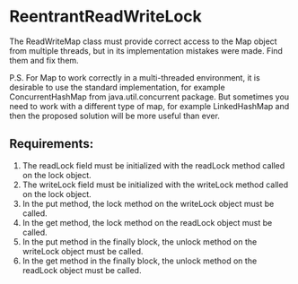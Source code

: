 # ReentrantReadWriteLock

The ReadWriteMap class must provide correct access to the Map object from multiple threads, but in its implementation
mistakes were made. Find them and fix them.

P.S. For Map to work correctly in a multi-threaded environment, it is desirable to use the standard implementation, for example
ConcurrentHashMap from java.util.concurrent package. But sometimes you need to work with a different type of map, for example
LinkedHashMap and then the proposed solution will be more useful than ever.


## Requirements:
1. The readLock field must be initialized with the readLock method called on the lock object.
2. The writeLock field must be initialized with the writeLock method called on the lock object.
3. In the put method, the lock method on the writeLock object must be called.
4. In the get method, the lock method on the readLock object must be called.
5. In the put method in the finally block, the unlock method on the writeLock object must be called.
6. In the get method in the finally block, the unlock method on the readLock object must be called.